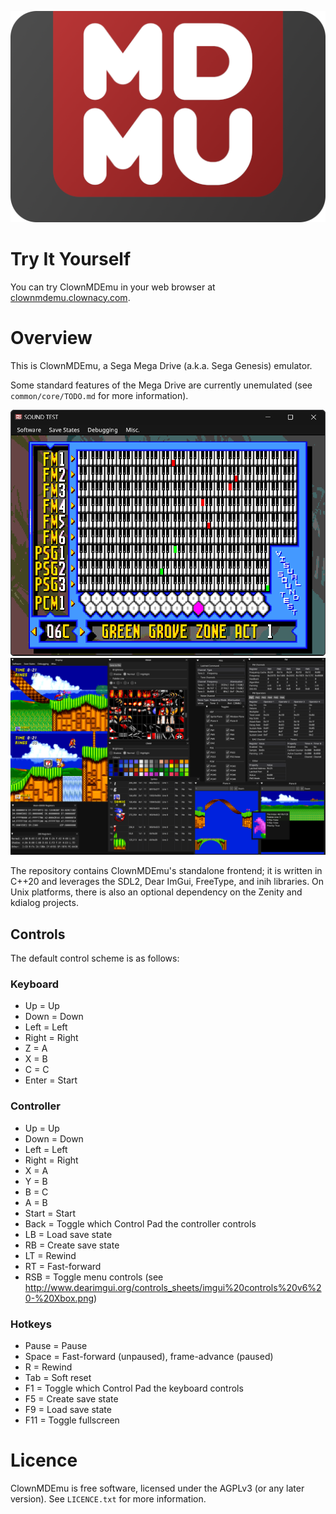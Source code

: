 ![Logo](/assets/logo.png)

# Try It Yourself

You can try ClownMDEmu in your web browser at [clownmdemu.clownacy.com](http://clownmdemu.clownacy.com).

# Overview

This is ClownMDEmu, a Sega Mega Drive (a.k.a. Sega Genesis) emulator.

Some standard features of the Mega Drive are currently unemulated (see
`common/core/TODO.md` for more information).

![Minimal](/assets/screenshot-minimal.png)
![Debug](/assets/screenshot-debug.png)

The repository contains ClownMDEmu's standalone frontend; it is written in
C++20 and leverages the SDL2, Dear ImGui, FreeType, and inih libraries. On
Unix platforms, there is also an optional dependency on the Zenity and kdialog
projects.

## Controls

The default control scheme is as follows:

### Keyboard

- Up    = Up
- Down  = Down
- Left  = Left
- Right = Right
- Z     = A
- X     = B
- C     = C
- Enter = Start

### Controller

- Up    = Up
- Down  = Down
- Left  = Left
- Right = Right
- X     = A
- Y     = B
- B     = C
- A     = B
- Start = Start
- Back  = Toggle which Control Pad the controller controls
- LB    = Load save state
- RB    = Create save state
- LT    = Rewind
- RT    = Fast-forward
- RSB   = Toggle menu controls (see http://www.dearimgui.org/controls_sheets/imgui%20controls%20v6%20-%20Xbox.png)

### Hotkeys

- Pause = Pause
- Space = Fast-forward (unpaused), frame-advance (paused)
- R     = Rewind
- Tab   = Soft reset
- F1    = Toggle which Control Pad the keyboard controls
- F5    = Create save state
- F9    = Load save state
- F11   = Toggle fullscreen


# Licence

ClownMDEmu is free software, licensed under the AGPLv3 (or any later version).
See `LICENCE.txt` for more information.
